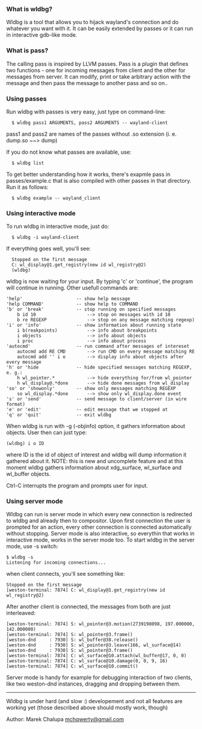 ###  What is wldbg?

Wldbg is a tool that allows you to hijack wayland's connection
and do whatever you want with it. It can be easily extended
by passes or it can run in interactive gdb-like mode.

### What is pass?

The calling pass is inspired by LLVM passes.
Pass is a plugin that defines two functions - one for incoming
messages from client and the other for messages from server.
It can modify, print or take arbitrary action with the message and
then pass the message to another pass and so on..

### Using passes

Run wldbg with passes is very easy, just type on command-line:

```
  $ wldbg pass1 ARGUMENTS, pass2 ARGUMENTS -- wayland-client
```

pass1 and pass2 are names of the passes without .so extension
(i. e. dump.so ~~> dump)

If you do not know what passes are available, use:

```
  $ wldbg list
```

To get better understanding how it works, there's exapmle pass
in passes/example.c that is also compiled with other passes
in that directory. Run it as follows:

```
  $ wldbg example -- wayland_client
```

### Using interactive mode

To run wldbg in interactive mode, just do:

```
  $ wldbg -i wayland-client
```

If everything goes well, you'll see:

```
  Stopped on the first message
  C: wl_display@1.get_registry(new id wl_registry@2)
  (wldbg)
```

wldbg is now waiting for your input. By typing 'c' or 'continue', the program
will continue in running. Other usefull commands are:

```
'help'                    -- show help message
'help COMMAND'            -- show help to COMMAND
'b' or 'break'            -- stop running on specified messages
    b id 10                   --> stop on messages with id 10
    b re REGEXP               --> stop on any message matching regexp)
'i' or 'info'             -- show information about running state
    i b(reakpoints)           --> info about breakpoints
    i objects                 --> info about objects
    i proc                    --> info about process
'autocmd'                 -- run command after messages of intereset
    autocmd add RE CMD        --> run CMD on every message matching RE
    autocmd add '' i o        --> display info about objects after every message
'h' or 'hide              -- hide specified messages matching REGEXP, e. g.:
    h wl_pointer.*            --> hide everything for/from wl_pointer
    h wl_display@.*done       --> hide done messages from wl_display
'so' or 'showonly'        -- show only messages matching REGEXP
    so wl_display.*done       --> show only wl_display.done event
's' or 'send'             -- send message to client/server (in wire format)
'e' or 'edit'             -- edit message that we stopped at
'q' or 'quit'             -- exit wldbg
```

When wldbg is run with -g (-objinfo) option, it gathers information about objects.
User then can just type:

```
(wldbg) i o ID
```

where ID is the id of object of interest and wldbg will dump information
it gathered about it. NOTE: this is new and uncomplete feature and at this
moment wldbg gathers information about xdg_surface, wl_surface and wl_buffer objects.

Ctrl-C interrupts the program and prompts user for input.

### Using server mode

Wldbg can run is server mode in which every new connection is redirected to wldbg and
already then to compositor. Upon first connection the user is prompted for an action, every other connection
is connected automatically without stopping. Server mode is also interactive, so everythin that works
in interactive mode, works in the server mode too. To start wldbg in the server mode, use -s switch:

```
$ wldbg -s
Listening for incoming connections...
```

when client connects, you'll see something like:

```
Stopped on the first message
[weston-terminal: 7874] C: wl_display@1.get_registry(new id wl_registry@2)
```

After another client is connected, the messages from both are just interleaved:

```
[weston-terminal: 7874] S: wl_pointer@3.motion(2739198098, 197.000000, 142.000000)
[weston-terminal: 7874] S: wl_pointer@3.frame()
[weston-dnd     : 7930] S: wl_buffer@38.release()
[weston-dnd     : 7930] S: wl_pointer@3.leave(166, wl_surface@14)
[weston-dnd     : 7930] S: wl_pointer@3.frame()
[weston-terminal: 7874] C: wl_surface@10.attach(wl_buffer@17, 0, 0)
[weston-terminal: 7874] C: wl_surface@10.damage(0, 0, 9, 16)
[weston-terminal: 7874] C: wl_surface@10.commit()
```

Server mode is handy for example for debugging interaction of two clients,
like two weston-dnd instances, dragging and dropping between them.

----------------------

Wldbg is under hard (and slow :) developement and not all features are working yet
(those described above should mostly work, though)

Author: Marek Chalupa <mchqwerty@gmail.com>
